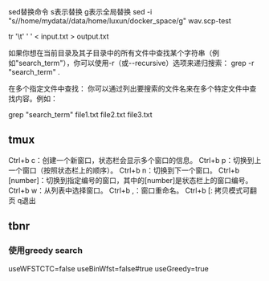 <!--
 * @Author: luxun luxun59@126.com
 * @Date: 2024-12-31 16:28:58
 * @LastEditors: luxun luxun59@126.com
 * @LastEditTime: 2025-01-14 15:11:59
 * @FilePath: \lxtools\help.md
 * @Description: 
 * 
 * Copyright (c) 2024 by luxun59@126.com, All Rights Reserved. 
-->


sed替换命令 s表示替换 g表示全局替换
sed -i "s/\/home\/mydata/\/data\/home\/luxun\/docker_space/g" wav.scp-test


tr '\t' ' ' < input.txt > output.txt


如果你想在当前目录及其子目录中的所有文件中查找某个字符串（例如"search_term"），你可以使用-r（或--recursive）选项来递归搜索：
grep -r "search_term" .

在多个指定文件中查找：
你可以通过列出要搜索的文件名来在多个特定文件中查找内容。例如：

grep "search_term" file1.txt file2.txt file3.txt




## tmux

Ctrl+b c：创建一个新窗口，状态栏会显示多个窗口的信息。
Ctrl+b p：切换到上一个窗口（按照状态栏上的顺序）。
Ctrl+b n：切换到下一个窗口。
Ctrl+b [number]：切换到指定编号的窗口，其中的[number]是状态栏上的窗口编号。
Ctrl+b w：从列表中选择窗口。
Ctrl+b ,：窗口重命名。
Ctrl+b [: 拷贝模式可翻页 q退出




## tbnr

### 使用greedy search 

useWFSTCTC=false
useBinWfst=false#true
useGreedy=true









